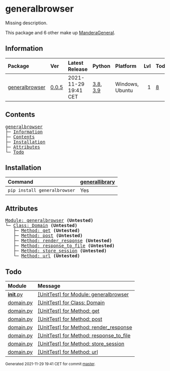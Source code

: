 # generalbrowser
Missing description.

This package and 6 other make up [ManderaGeneral](https://github.com/ManderaGeneral).

## Information
| Package                                                            | Ver                                               | Latest Release       | Python                                                                                                                   | Platform        |   Lvl | Todo                                                       | Tests   |
|:-------------------------------------------------------------------|:--------------------------------------------------|:---------------------|:-------------------------------------------------------------------------------------------------------------------------|:----------------|------:|:-----------------------------------------------------------|:--------|
| [generalbrowser](https://github.com/ManderaGeneral/generalbrowser) | [0.0.5](https://pypi.org/project/generalbrowser/) | 2021-11-29 19:41 CET | [3.8](https://www.python.org/downloads/release/python-380/), [3.9](https://www.python.org/downloads/release/python-390/) | Windows, Ubuntu |     1 | [8](https://github.com/ManderaGeneral/generalbrowser#Todo) | -14.3 % |

## Contents
<pre>
<a href='#generalbrowser'>generalbrowser</a>
├─ <a href='#Information'>Information</a>
├─ <a href='#Contents'>Contents</a>
├─ <a href='#Installation'>Installation</a>
├─ <a href='#Attributes'>Attributes</a>
└─ <a href='#Todo'>Todo</a>
</pre>

## Installation
| Command                      | <a href='https://pypi.org/project/generallibrary'>generallibrary</a>   |
|:-----------------------------|:-----------------------------------------------------------------------|
| `pip install generalbrowser` | Yes                                                                    |

## Attributes
<pre>
<a href='https://github.com/ManderaGeneral/generalbrowser/blob/master/generalbrowser/__init__.py#L1'>Module: generalbrowser</a> <b>(Untested)</b>
└─ <a href='https://github.com/ManderaGeneral/generalbrowser/blob/master/generalbrowser/domain.py#L11'>Class: Domain</a> <b>(Untested)</b>
   ├─ <a href='https://github.com/ManderaGeneral/generalbrowser/blob/master/generalbrowser/domain.py#L46'>Method: get</a> <b>(Untested)</b>
   ├─ <a href='https://github.com/ManderaGeneral/generalbrowser/blob/master/generalbrowser/domain.py#L41'>Method: post</a> <b>(Untested)</b>
   ├─ <a href='https://github.com/ManderaGeneral/generalbrowser/blob/master/generalbrowser/domain.py#L51'>Method: render_response</a> <b>(Untested)</b>
   ├─ <a href='https://github.com/ManderaGeneral/generalbrowser/blob/master/generalbrowser/domain.py#L58'>Method: response_to_file</a> <b>(Untested)</b>
   ├─ <a href='https://github.com/ManderaGeneral/generalbrowser/blob/master/generalbrowser/domain.py#L23'>Method: store_session</a> <b>(Untested)</b>
   └─ <a href='https://github.com/ManderaGeneral/generalbrowser/blob/master/generalbrowser/domain.py#L20'>Method: url</a> <b>(Untested)</b>
</pre>

## Todo
| Module                                                                                                               | Message                                                                                                                                         |
|:---------------------------------------------------------------------------------------------------------------------|:------------------------------------------------------------------------------------------------------------------------------------------------|
| <a href='https://github.com/ManderaGeneral/generalbrowser/blob/master/generalbrowser/__init__.py#L1'>__init__.py</a> | <a href='https://github.com/ManderaGeneral/generalbrowser/blob/master/generalbrowser/__init__.py#L1'>[UnitTest] for Module: generalbrowser</a>  |
| <a href='https://github.com/ManderaGeneral/generalbrowser/blob/master/generalbrowser/domain.py#L1'>domain.py</a>     | <a href='https://github.com/ManderaGeneral/generalbrowser/blob/master/generalbrowser/domain.py#L11'>[UnitTest] for Class: Domain</a>            |
| <a href='https://github.com/ManderaGeneral/generalbrowser/blob/master/generalbrowser/domain.py#L1'>domain.py</a>     | <a href='https://github.com/ManderaGeneral/generalbrowser/blob/master/generalbrowser/domain.py#L46'>[UnitTest] for Method: get</a>              |
| <a href='https://github.com/ManderaGeneral/generalbrowser/blob/master/generalbrowser/domain.py#L1'>domain.py</a>     | <a href='https://github.com/ManderaGeneral/generalbrowser/blob/master/generalbrowser/domain.py#L41'>[UnitTest] for Method: post</a>             |
| <a href='https://github.com/ManderaGeneral/generalbrowser/blob/master/generalbrowser/domain.py#L1'>domain.py</a>     | <a href='https://github.com/ManderaGeneral/generalbrowser/blob/master/generalbrowser/domain.py#L51'>[UnitTest] for Method: render_response</a>  |
| <a href='https://github.com/ManderaGeneral/generalbrowser/blob/master/generalbrowser/domain.py#L1'>domain.py</a>     | <a href='https://github.com/ManderaGeneral/generalbrowser/blob/master/generalbrowser/domain.py#L58'>[UnitTest] for Method: response_to_file</a> |
| <a href='https://github.com/ManderaGeneral/generalbrowser/blob/master/generalbrowser/domain.py#L1'>domain.py</a>     | <a href='https://github.com/ManderaGeneral/generalbrowser/blob/master/generalbrowser/domain.py#L23'>[UnitTest] for Method: store_session</a>    |
| <a href='https://github.com/ManderaGeneral/generalbrowser/blob/master/generalbrowser/domain.py#L1'>domain.py</a>     | <a href='https://github.com/ManderaGeneral/generalbrowser/blob/master/generalbrowser/domain.py#L20'>[UnitTest] for Method: url</a>              |

<sup>
Generated 2021-11-29 19:41 CET for commit <a href='https://github.com/ManderaGeneral/generalbrowser/commit/master'>master</a>.
</sup>
